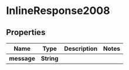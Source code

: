 

# InlineResponse2008

## Properties

Name | Type | Description | Notes
------------ | ------------- | ------------- | -------------
**message** | **String** |  | 



